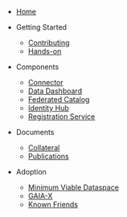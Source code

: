 [comment]: <> (Each folder in the /docs directory contains files for a section. The README.md is the
landing page of this section. Other subsections are placed below and can be linked separately. Feel
free to add sections and subsections to this sidebar.)

[comment]: <> (Html instead of markdown due to known issues: https://github.com/docsifyjs/docsify/issues/850
and https://github.com/docsifyjs/docsify/issues/1139)

- <a href="#/README">Home</a>

- Getting Started
  - <a href="#/submodule/Connector/CONTRIBUTING.md">Contributing</a>
  - <a href="#/sections/hands-on.md">Hands-on</a>

- Components
  - <a href="#/submodule/Connector/">Connector</a>
  - <a href="#/submodule/DataDashboard/">Data Dashboard</a>
  - <a href="#/submodule/FederatedCatalog/">Federated Catalog</a>
  - <a href="#/submodule/IdentityHub/">Identity Hub</a>
  - <a href="#/submodule/RegistrationService/">Registration Service</a>

- Documents
  - <a href="#/submodule/Collateral/">Collateral</a>
  - <a href="#/sections/publications.md">Publications</a>

- Adoption
  - <a href="#/submodule/MinimumViableDataspace/">Minimum Viable Dataspace</a>
  - <a href="#/sections/gaia-x.md">GAIA-X</a>
  - <a href="#/submodule/Connector/known_friends.md">Known Friends</a>